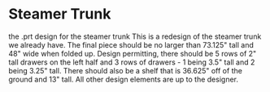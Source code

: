 # Steamer Trunk
the .prt design for the steamer trunk
This is a redesign of the steamer trunk we already have. The final piece should be no larger than 73.125" tall and 48" wide when folded up. Design permitting, there should be 5 rows of 2" tall drawers on the left half and 3 rows of drawers - 1 being 3.5" tall and 2 being 3.25" tall. There should also be a shelf that is 36.625" off of the ground and 13" tall. All other design elements are up to the designer.
